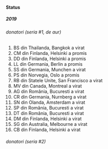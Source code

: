 #### Status

##### 2019

###### donatori (seria #1, _de aur_)

1. BS din Thailanda, Bangkok a virat
2. CM din Finlanda, Helsinki a promis
3. DD din Finlanda, Helsinki a promis
4. LL din Germania, Berlin a promis
5. SS din Germania, Munchen a virat
6. PS din Norvegia, Oslo a promis
7. RB din Statele Unite, San Francisco a virat
8. MV din Canada, Montreal a virat
9. AG din România, Bucuresti a virat
10. CR din Germania, Nurnberg a virat
11. SN din Olanda, Amsterdam a virat
12. SP din România, Bucuresti a virat
13. DT din România, Bucuresti a virat
14. DM din Finlanda, Helsinki a virat
15. SG din Australia, Melbourne a virat
16. CB din Finlanda, Helsinki a virat


###### donatori (seria #2)
